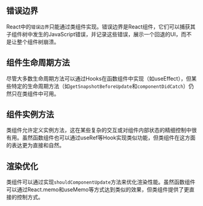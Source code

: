 ## 错误边界
React中的`错误边界`只能通过类组件实现。错误边界是React组件，它们可以捕获其子组件树中发生的JavaScript错误，并记录这些错误，展示一个回退的UI，而不是让整个组件树崩溃。

## 组件生命周期方法
尽管大多数生命周期方法可以通过Hooks在函数组件中实现（如useEffect），但某些特定的生命周期方法（如`getSnapshotBeforeUpdate`和`componentDidCatch`）仍然只在类组件中可用。

## 组件实例方法
类组件允许定义实例方法，这在某些复杂的交互或对组件内部状态的精细控制中很有用。虽然函数组件也可以通过useRef等Hook实现类似功能，但类组件在这方面的表达更为直接和自然。

## 渲染优化
类组件可以通过实现`shouldComponentUpdate`方法来优化渲染性能。虽然函数组件可以通过React.memo和useMemo等方式达到类似的效果，但类组件提供了更直接的控制方式。
